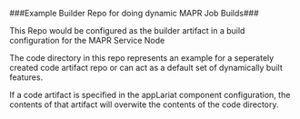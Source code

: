 ###Example Builder Repo for doing dynamic MAPR Job Builds###

This Repo would be configured as the builder artifact in a build configuration for the MAPR Service Node

The code directory in this repo represents an example for a seperately created code artifact repo or can act as a default set of dynamically built features.

If a code artifact is specified in the appLariat component configuration, the contents of that artifact will overwite the contents of the code directory.